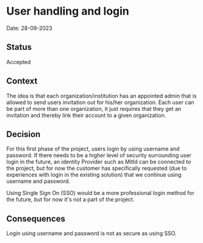 # User handling and login

Date: 28-09-2023

## Status

Accepted

## Context

The idea is that each organization/institution has an appointed admin that is allowed to send users invitation out for
his/her organization. Each user can be part of more than one organization, it just requires that they get an invitation
and thereby link their account to a given organization.

## Decision

For this first phase of the project, users login by using username and password. If there needs to be a higher level of
security surrounding user login in the future, an identity Provider such as MitId can be connected to the project, but
for now the customer has specifically requested (due to experiences with login in the existing solution) that we
continue using username and password.

Using Single Sign On (SSO) would be a more professional login method for the future, but for now it's not a part of the
project.

## Consequences

Login using username and password is not as secure as using SSO.
